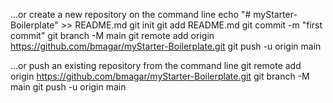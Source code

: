 …or create a new repository on the command line
echo "# myStarter-Boilerplate" >> README.md
git init
git add README.md
git commit -m "first commit"
git branch -M main
git remote add origin https://github.com/bmagar/myStarter-Boilerplate.git
git push -u origin main

<!--  -->
…or push an existing repository from the command line
git remote add origin https://github.com/bmagar/myStarter-Boilerplate.git
git branch -M main
git push -u origin main